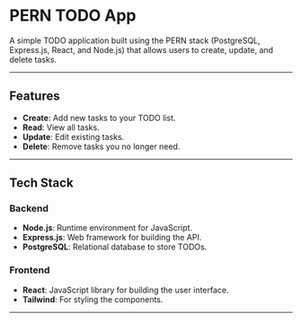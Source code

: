 # PERN TODO App

A simple TODO application built using the PERN stack (PostgreSQL, Express.js, React, and Node.js) that allows users to create, update, and delete tasks.

---

## Features

- **Create**: Add new tasks to your TODO list.
- **Read**: View all tasks.
- **Update**: Edit existing tasks.
- **Delete**: Remove tasks you no longer need.

---

## Tech Stack

### Backend
- **Node.js**: Runtime environment for JavaScript.
- **Express.js**: Web framework for building the API.
- **PostgreSQL**: Relational database to store TODOs.

### Frontend
- **React**: JavaScript library for building the user interface.
- **Tailwind**: For styling the components.

---


